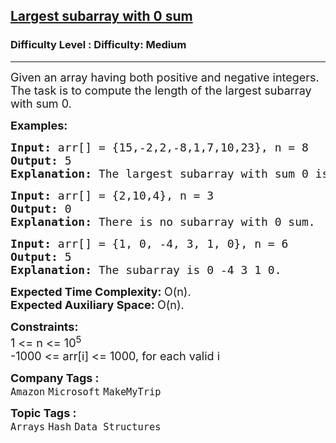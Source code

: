 <h2><a href="https://www.geeksforgeeks.org/problems/largest-subarray-with-0-sum/1?page=1&sprint=a663236c31453b969852f9ea22507634&sprint=a663236c31453b969852f9ea22507634&sortBy=submissions">Largest subarray with 0 sum</a></h2><h3>Difficulty Level : Difficulty: Medium</h3><hr><div class="problems_problem_content__Xm_eO"><p><span style="font-size: 18px;">Given an array having both positive and negative integers. The task is to compute the&nbsp;length of the largest subarray with sum 0.</span></p>
<p><span style="font-size: 18px;"><strong>Examples:</strong></span></p>
<pre><span style="font-size: 18px;"><strong>Input: </strong></span><span style="font-size: 18px;">arr[] = {15,-2,2,-8,1,7,10,23}, n = 8
<strong>Output: </strong>5<strong>
Explanation: </strong>The largest subarray with sum 0 is -2 2 -8 1 7.</span></pre>
<pre><span style="font-size: 18px;"><strong>Input: </strong></span><span style="font-size: 18px;">arr[] = {2,10,4}, n = 3
<strong>Output: </strong>0<strong>
Explanation: </strong>There is no subarray with 0 sum.</span></pre>
<pre><span style="font-size: 18px;"><strong>Input: </strong></span><span style="font-size: 18px;">arr[] = {1, 0, -4, 3, 1, 0}, n = 6
<strong>Output: </strong>5<strong>
Explanation: </strong>The subarray is 0 -4 3 1 0.</span></pre>
<p><span style="font-size: 18px;"><strong>Expected Time Complexity:&nbsp;</strong>O(n).<br><strong>Expected Auxiliary Space:&nbsp;</strong>O(n).</span></p>
<p><span style="font-size: 18px;"><strong>Constraints:</strong><br>1 &lt;= n &lt;= 10<sup>5</sup><br>-1000 &lt;= arr[i] &lt;= 1000, for each valid i</span></p></div><p><span style=font-size:18px><strong>Company Tags : </strong><br><code>Amazon</code>&nbsp;<code>Microsoft</code>&nbsp;<code>MakeMyTrip</code>&nbsp;<br><p><span style=font-size:18px><strong>Topic Tags : </strong><br><code>Arrays</code>&nbsp;<code>Hash</code>&nbsp;<code>Data Structures</code>&nbsp;